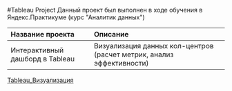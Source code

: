 #Tableau Project
Данный проект был выполнен в ходе обучения в Яндекс.Практикуме (курс "Аналитик данных")

| Название проекта              | Описание                            
| :-------------------- | :---------------------- 
| Интерактивный дашборд в Tableau  | Визуализация данных кол-центров (расчет метрик, анализ эффективности) 
[Tableau_Визуализация](https://public.tableau.com/app/profile/sofya.p2596/viz/ForProject_finalversion__2/Dashboard1)
